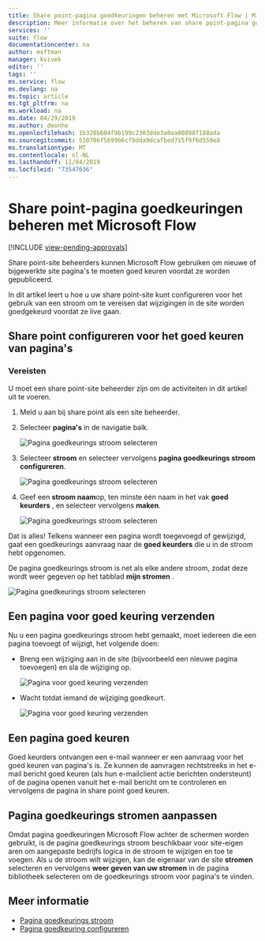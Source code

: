 ```yaml
---
title: Share point-pagina goedkeuringen beheren met Microsoft Flow | Microsoft Docs
description: Meer informatie over het beheren van share point-pagina goedkeuringen met Microsoft Flow..
services: ''
suite: flow
documentationcenter: na
author: msftman
manager: kvivek
editor: ''
tags: ''
ms.service: flow
ms.devlang: na
ms.topic: article
ms.tgt_pltfrm: na
ms.workload: na
ms.date: 04/29/2019
ms.author: deonhe
ms.openlocfilehash: 1b328b604f9b199c2303dde3a0aa00898f188ada
ms.sourcegitcommit: 510706f5699b6cf9dda9dcafbed715f9f6d559e8
ms.translationtype: MT
ms.contentlocale: nl-NL
ms.lasthandoff: 11/04/2019
ms.locfileid: "73547636"
---
```

# <a name="manage-sharepoint-page-approvals-with-microsoft-flow"></a>Share point-pagina goedkeuringen beheren met Microsoft Flow
[!INCLUDE [view-pending-approvals](includes/cc-rebrand.md)]

Share point-site beheerders kunnen Microsoft Flow gebruiken om nieuwe of bijgewerkte site pagina's te moeten goed keuren voordat ze worden gepubliceerd.

In dit artikel leert u hoe u uw share point-site kunt configureren voor het gebruik van een stroom om te vereisen dat wijzigingen in de site worden goedgekeurd voordat ze live gaan.

## <a name="configure-sharepoint-for-page-approvals"></a>Share point configureren voor het goed keuren van pagina's

### <a name="prerequisites"></a>Vereisten 

U moet een share point-site beheerder zijn om de activiteiten in dit artikel uit te voeren.

1. Meld u aan bij share point als een site beheerder.
1. Selecteer **pagina's** in de navigatie balk.

    ![Pagina goedkeurings stroom selecteren](media/customize-sharepoint-page-approvals/pages.png)

1. Selecteer **stroom** en selecteer vervolgens **pagina goedkeurings stroom configureren**.
    
    ![Pagina goedkeurings stroom selecteren](media/customize-sharepoint-page-approvals/select-page-approval-flow.png)

1. Geef een **stroom naam**op, ten minste één naam in het vak **goed keurders** , en selecteer vervolgens **maken**.
    
    ![Pagina goedkeurings stroom selecteren](media/customize-sharepoint-page-approvals/flow-name-approvers-create.png)

Dat is alles! Telkens wanneer een pagina wordt toegevoegd of gewijzigd, gaat een goedkeurings aanvraag naar de **goed keurders** die u in de stroom hebt opgenomen.

De pagina goedkeurings stroom is net als elke andere stroom, zodat deze wordt weer gegeven op het tabblad **mijn stromen** .

![Pagina goedkeurings stroom selecteren](media/customize-sharepoint-page-approvals/page-approval-flow-success.png)

## <a name="submit-a-page-for-approval"></a>Een pagina voor goed keuring verzenden

Nu u een pagina goedkeurings stroom hebt gemaakt, moet iedereen die een pagina toevoegt of wijzigt, het volgende doen:

 - Breng een wijziging aan in de site (bijvoorbeeld een nieuwe pagina toevoegen) en sla de wijziging op.

     ![Pagina voor goed keuring verzenden](media/customize-sharepoint-page-approvals/create-new-page.png)
     
 - Wacht totdat iemand de wijziging goedkeurt.
    
    ![Pagina voor goed keuring verzenden](media/customize-sharepoint-page-approvals/wait-for-approval.png)
    
## <a name="approve-a-page"></a>Een pagina goed keuren

Goed keurders ontvangen een e-mail wanneer er een aanvraag voor het goed keuren van pagina's is. Ze kunnen de aanvragen rechtstreeks in het e-mail bericht goed keuren (als hun e-mailclient actie berichten ondersteunt) of de pagina openen vanuit het e-mail bericht om te controleren en vervolgens de pagina in share point goed keuren.

## <a name="customize-page-approval-flows"></a>Pagina goedkeurings stromen aanpassen

Omdat pagina goedkeuringen Microsoft Flow achter de schermen worden gebruikt, is de pagina goedkeurings stroom beschikbaar voor site-eigen aren om aangepaste bedrijfs logica in de stroom te wijzigen en toe te voegen. Als u de stroom wilt wijzigen, kan de eigenaar van de site **stromen** selecteren en vervolgens **weer geven van uw stromen** in de pagina bibliotheek selecteren om de goedkeurings stroom voor pagina's te vinden.

## <a name="learn-more"></a>Meer informatie

- [Pagina goedkeurings stroom](https://support.office.com/article/page-approval-flow-a8b2e689-d4a1-4639-8028-333c0ece30d9)
- [Pagina goedkeuring configureren](https://support.office.com/article/configure-page-approval-14ce6976-a0a7-427b-b4ab-d28d344a5222)
